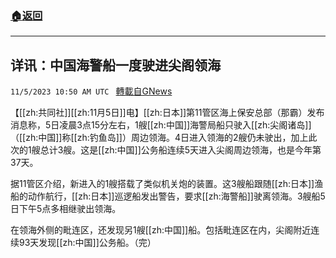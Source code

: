 ###  [:house:返回](README.md)
---


## 详讯：中国海警船一度驶进尖阁领海
`11/5/2023 10:50 AM UTC ` [轉載自GNews](https://gnews.org/articles/1924400)

【[[zh:共同社]][[zh:11月5日]]电】[[zh:日本]]第11管区海上保安总部（那霸）发布消息称，5日凌晨3点15分左右，1艘[[zh:中国]]海警局船只驶入[[zh:尖阁诸岛]]（[[zh:中国]]称[[zh:钓鱼岛]]）周边领海。4日进入领海的2艘仍未驶出，加上此次的1艘总计3艘。这是[[zh:中国]]公务船连续5天进入尖阁周边领海，也是今年第37天。

据11管区介绍，新进入的1艘搭载了类似机关炮的装置。这3艘船跟随[[zh:日本]]渔船的动作航行，[[zh:日本]]巡逻船发出警告，要求[[zh:海警船]]驶离领海。3艘船5日下午5点多相继驶出领海。

在领海外侧的毗连区，还发现另1艘[[zh:中国]]船。包括毗连区在内，尖阁附近连续93天发现[[zh:中国]]公务船。（完）
